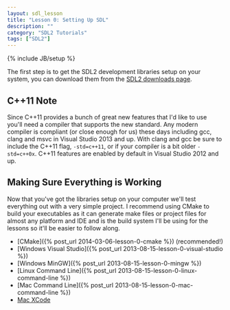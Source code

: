 ```yaml
---
layout: sdl_lesson
title: "Lesson 0: Setting Up SDL"
description: ""
category: "SDL2 Tutorials"
tags: ["SDL2"]
---
```

{% include JB/setup %}

The first step is to get the SDL2 development libraries setup on your system, you can download
them from the [SDL2 downloads page](http://www.libsdl.org/download-2.0.php). 

<!--more-->

C++11 Note
-
Since C++11 provides a bunch of great new features that I'd like to use you'll need a
compiler that supports the new standard. Any modern compiler is compliant (or close enough for us)
these days including gcc, clang and msvc in Visual Studio 2013 and up. With clang and gcc be sure to include the C++11 flag,
`-std=c++11`, or if your compiler is a bit older `-std=c++0x`. C++11 features are enabled by default in 
Visual Studio 2012 and up.

Making Sure Everything is Working
-
Now that you've got the libraries setup on your computer we'll test everything out with a very simple
project. I recommend using CMake to build your executables as it can generate make files or
project files for almost any platform and IDE and is the build system I'll be using for the lessons so
it'll be easier to follow along.

- [CMake]({% post_url 2014-03-06-lesson-0-cmake %}) (recommended!)
- [Windows Visual Studio]({% post_url 2013-08-15-lesson-0-visual-studio %})
- [Windows MinGW]({% post_url 2013-08-15-lesson-0-mingw %})
- [Linux Command Line]({% post_url 2013-08-15-lesson-0-linux-command-line %})
- [Mac Command Line]({% post_url 2013-08-15-lesson-0-mac-command-line %})
- [Mac XCode](http://twinklebear.github.io/sdl2%20tutorials/2013/08/15/lesson-0-setting-up-sdl/#comment-1035683057)

